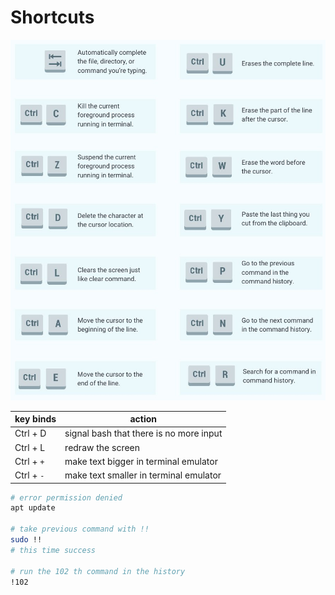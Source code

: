 # Shortcuts

![](./img/terminal-shortcut.jpeg)

| key binds  | action                                  |
| ---------- | --------------------------------------- |
| Ctrl + D   | signal bash that there is no more input |
| Ctrl + L   | redraw the screen                       |
| Ctrl + `+` | make text bigger in terminal emulator   |
| Ctrl + `-` | make text smaller in terminal emulator  |

```bash
# error permission denied
apt update

# take previous command with !!
sudo !!
# this time success

# run the 102 th command in the history
!102
```